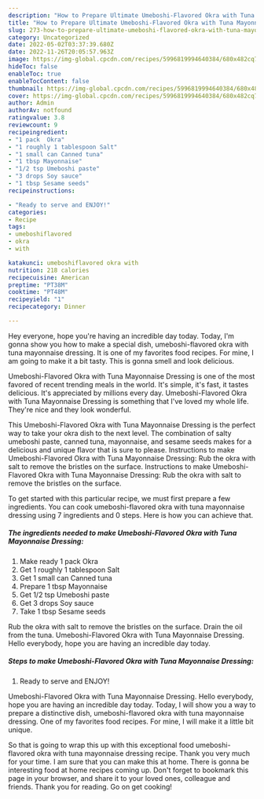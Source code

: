 ```yaml
---
description: "How to Prepare Ultimate Umeboshi-Flavored Okra with Tuna Mayonnaise Dressing"
title: "How to Prepare Ultimate Umeboshi-Flavored Okra with Tuna Mayonnaise Dressing"
slug: 273-how-to-prepare-ultimate-umeboshi-flavored-okra-with-tuna-mayonnaise-dressing
category: Uncategorized
date: 2022-05-02T03:37:39.680Z
date: 2022-11-26T20:05:57.963Z
image: https://img-global.cpcdn.com/recipes/5996819994640384/680x482cq70/umeboshi-flavored-okra-with-tuna-mayonnaise-dressing-recipe-main-photo.jpg
hideToc: false
enableToc: true
enableTocContent: false
thumbnail: https://img-global.cpcdn.com/recipes/5996819994640384/680x482cq70/umeboshi-flavored-okra-with-tuna-mayonnaise-dressing-recipe-main-photo.jpg
cover: https://img-global.cpcdn.com/recipes/5996819994640384/680x482cq70/umeboshi-flavored-okra-with-tuna-mayonnaise-dressing-recipe-main-photo.jpg
author: Admin
authorAv: notfound
ratingvalue: 3.8
reviewcount: 9
recipeingredient:
- "1 pack  Okra"
- "1 roughly 1 tablespoon Salt"
- "1 small can Canned tuna"
- "1 tbsp Mayonnaise"
- "1/2 tsp Umeboshi paste"
- "3 drops Soy sauce"
- "1 tbsp Sesame seeds"
recipeinstructions:

- "Ready to serve and ENJOY!"
categories:
- Recipe
tags:
- umeboshiflavored
- okra
- with

katakunci: umeboshiflavored okra with 
nutrition: 218 calories
recipecuisine: American
preptime: "PT38M"
cooktime: "PT48M"
recipeyield: "1"
recipecategory: Dinner

---
```



Hey everyone, hope you're having an incredible day today. Today, I'm gonna show you how to make a special dish, umeboshi-flavored okra with tuna mayonnaise dressing. It is one of my favorites food recipes. For mine, I am going to make it a bit tasty. This is gonna smell and look delicious.

Umeboshi-Flavored Okra with Tuna Mayonnaise Dressing is one of the most favored of recent trending meals in the world. It's simple, it's fast, it tastes delicious. It's appreciated by millions every day. Umeboshi-Flavored Okra with Tuna Mayonnaise Dressing is something that I've loved my whole life. They're nice and they look wonderful.

This Umeboshi-Flavored Okra with Tuna Mayonnaise Dressing is the perfect way to take your okra dish to the next level. The combination of salty umeboshi paste, canned tuna, mayonnaise, and sesame seeds makes for a delicious and unique flavor that is sure to please. Instructions to make Umeboshi-Flavored Okra with Tuna Mayonnaise Dressing: Rub the okra with salt to remove the bristles on the surface. Instructions to make Umeboshi-Flavored Okra with Tuna Mayonnaise Dressing: Rub the okra with salt to remove the bristles on the surface.


To get started with this particular recipe, we must first prepare a few ingredients. You can cook umeboshi-flavored okra with tuna mayonnaise dressing using 7 ingredients and 0 steps. Here is how you can achieve that.

<!--inarticleads1-->

##### The ingredients needed to make Umeboshi-Flavored Okra with Tuna Mayonnaise Dressing:

1. Make ready 1 pack  Okra
1. Get 1 roughly 1 tablespoon Salt
1. Get 1 small can Canned tuna
1. Prepare 1 tbsp Mayonnaise
1. Get 1/2 tsp Umeboshi paste
1. Get 3 drops Soy sauce
1. Take 1 tbsp Sesame seeds


Rub the okra with salt to remove the bristles on the surface. Drain the oil from the tuna. Umeboshi-Flavored Okra with Tuna Mayonnaise Dressing. Hello everybody, hope you are having an incredible day today. 

<!--inarticleads2-->

##### Steps to make Umeboshi-Flavored Okra with Tuna Mayonnaise Dressing:


1. Ready to serve and ENJOY!

Umeboshi-Flavored Okra with Tuna Mayonnaise Dressing. Hello everybody, hope you are having an incredible day today. Today, I will show you a way to prepare a distinctive dish, umeboshi-flavored okra with tuna mayonnaise dressing. One of my favorites food recipes. For mine, I will make it a little bit unique. 

So that is going to wrap this up with this exceptional food umeboshi-flavored okra with tuna mayonnaise dressing recipe. Thank you very much for your time. I am sure that you can make this at home. There is gonna be interesting food at home recipes coming up. Don't forget to bookmark this page in your browser, and share it to your loved ones, colleague and friends. Thank you for reading. Go on get cooking!

